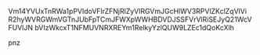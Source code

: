 Vm14YVUxTnRWa1pPVldoVFlrZFNjRlZyVlRGVmJGcHlWV3RPVlZKclZqVlVi
R2hyWVRGWmVGTnJUbFpTCmJFWXpWWHBDVDJSSFVrVlRiSEJyQ21WcVFUVlJN
bVIzWkcxT1NFMUVNRXREYm1RelkyYzlQUW9LZEc1dQoKcXlh

pnz